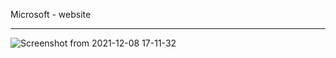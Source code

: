 Microsoft - website

<hr>

![Screenshot from 2021-12-08 17-11-32](https://user-images.githubusercontent.com/91375726/145218517-55258109-b654-46d6-af3b-71979525cef0.png)
